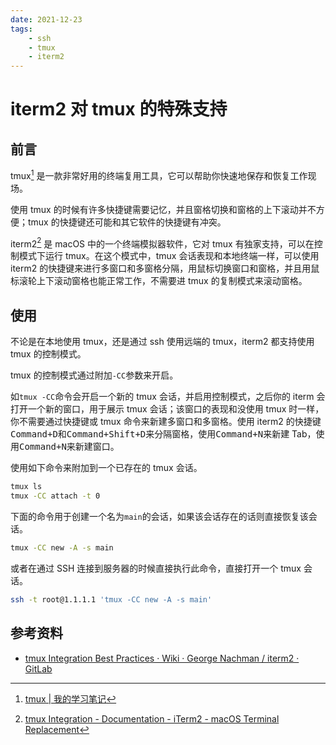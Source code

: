 ```yaml
---
date: 2021-12-23
tags:
    - ssh
    - tmux
    - iterm2
---
```


# iterm2 对 tmux 的特殊支持

## 前言

tmux[^1] 是一款非常好用的终端复用工具，它可以帮助你快速地保存和恢复工作现场。

使用 tmux 的时候有许多快捷键需要记忆，并且窗格切换和窗格的上下滚动并不方便；tmux 的快捷键还可能和其它软件的快捷键有冲突。

iterm2[^2] 是 macOS 中的一个终端模拟器软件，它对 tmux 有独家支持，可以在控制模式下运行 tmux。在这个模式中，tmux 会话表现和本地终端一样，可以使用 iterm2 的快捷键来进行多窗口和多窗格分隔，用鼠标切换窗口和窗格，并且用鼠标滚轮上下滚动窗格也能正常工作，不需要进 tmux 的复制模式来滚动窗格。

## 使用

不论是在本地使用 tmux，还是通过 ssh 使用远端的 tmux，iterm2 都支持使用 tmux 的控制模式。

tmux 的控制模式通过附加`-CC`参数来开启。

如`tmux -CC`命令会开启一个新的 tmux 会话，并启用控制模式，之后你的 iterm 会打开一个新的窗口，用于展示 tmux 会话；该窗口的表现和没使用 tmux 时一样，你不需要通过快捷键或 tmux 命令来新建多窗口和多窗格。使用 iterm2 的快捷键<kbd>Command+D</kbd>和<kbd>Command+Shift+D</kbd>来分隔窗格，使用<kbd>Command+N</kbd>来新建 Tab，使用<kbd>Command+N</kbd>来新建窗口。

使用如下命令来附加到一个已存在的 tmux 会话。

```bash
tmux ls
tmux -CC attach -t 0
```

下面的命令用于创建一个名为`main`的会话，如果该会话存在的话则直接恢复该会话。

```bash
tmux -CC new -A -s main
```

或者在通过 SSH 连接到服务器的时候直接执行此命令，直接打开一个 tmux 会话。

```bash
ssh -t root@1.1.1.1 'tmux -CC new -A -s main'
```

## 参考资料

- [tmux Integration Best Practices · Wiki · George Nachman / iterm2 · GitLab](https://gitlab.com/gnachman/iterm2/-/wikis/tmux-Integration-Best-Practices)

[^1]: [tmux | 我的学习笔记](./tmux.md)
[^2]: [tmux Integration - Documentation - iTerm2 - macOS Terminal Replacement](https://iterm2.com/documentation-tmux-integration.html)
